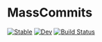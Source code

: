 # MassCommits

[![Stable](https://img.shields.io/badge/docs-stable-blue.svg)](https://asinghvi17.github.io/MassCommits.jl/stable)
[![Dev](https://img.shields.io/badge/docs-dev-blue.svg)](https://asinghvi17.github.io/MassCommits.jl/dev)
[![Build Status](https://travis-ci.com/asinghvi17/MassCommits.jl.svg?branch=master)](https://travis-ci.com/asinghvi17/MassCommits.jl)

